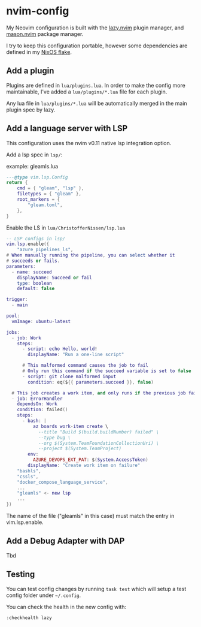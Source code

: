 # nvim-config

My Neovim configuration is built with the [lazy.nvim](https://lazy.folke.io/)
plugin manager, and [mason.nvim](https://github.com/mason-org/mason.nvim)
package manager.

I try to keep this configuration portable, however some dependencies are
defined in my [NixOS flake](https://github.com/ChristofferNissen/nixos-config/blob/main/home-manager/configs/neovim.nix).

## Add a plugin

Plugins are defined in `lua/plugins.lua`. In order to make the config
more maintainable, I've added a `lua/plugins/*.lua` file for each plugin.

Any lua file in `lua/plugins/*.lua` will be automatically merged in the main
plugin spec by lazy.

## Add a language server with LSP

This configuration uses the nvim v0.11 native lsp integration option.

Add a lsp spec in `lsp/`:

example: gleamls.lua

```lua
---@type vim.lsp.Config
return {
    cmd = { "gleam", "lsp" },
    filetypes = { "gleam" },
    root_markers = {
        "gleam.toml",
    },
}
```

Enable the LS in `lua/ChristofferNissen/lsp.lua`

```lua
-- LSP configs in lsp/
vim.lsp.enable({
    "azure_pipelines_ls",
# When manually running the pipeline, you can select whether it
# succeeds or fails.
parameters:
  - name: succeed
    displayName: Succeed or fail
    type: boolean
    default: false

trigger:
  - main

pool:
  vmImage: ubuntu-latest

jobs:
  - job: Work
    steps:
      - script: echo Hello, world!
        displayName: "Run a one-line script"

      # This malformed command causes the job to fail
      # Only run this command if the succeed variable is set to false
      - script: git clone malformed input
        condition: eq(${{ parameters.succeed }}, false)

  # This job creates a work item, and only runs if the previous job failed
  - job: ErrorHandler
    dependsOn: Work
    condition: failed()
    steps:
      - bash: |
          az boards work-item create \
            --title "Build $(build.buildNumber) failed" \
            --type bug \
            --org $(System.TeamFoundationCollectionUri) \
            --project $(System.TeamProject)
        env:
          AZURE_DEVOPS_EXT_PAT: $(System.AccessToken)
        displayName: "Create work item on failure"
    "bashls",
    "cssls",
    "docker_compose_language_service",
    ...
    "gleamls" <- new lsp
    ...
})
```

The name of the file ("gleamls" in this case) must match the entry in
vim.lsp.enable.

## Add a Debug Adapter with DAP

Tbd

## Testing

You can test config changes by running `task test` which will setup a test config folder under `~/.config`.

You can check the health in the new config with:

```vim
:checkhealth lazy
```

